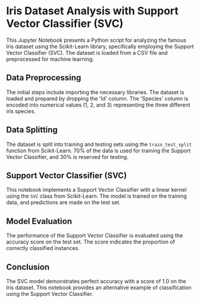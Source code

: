# Iris Dataset Analysis with Support Vector Classifier (SVC)

This Jupyter Notebook presents a Python script for analyzing the famous Iris dataset using the Scikit-Learn library, specifically employing the Support Vector Classifier (SVC). The dataset is loaded from a CSV file and preprocessed for machine learning.

## Data Preprocessing

The initial steps include importing the necessary libraries. The dataset is loaded and prepared by dropping the 'Id' column. The 'Species' column is encoded into numerical values (1, 2, and 3) representing the three different iris species.

## Data Splitting

The dataset is split into training and testing sets using the `train_test_split` function from Scikit-Learn. 70% of the data is used for training the Support Vector Classifier, and 30% is reserved for testing.

## Support Vector Classifier (SVC)

This notebook implements a Support Vector Classifier with a linear kernel using the `SVC` class from Scikit-Learn. The model is trained on the training data, and predictions are made on the test set.

## Model Evaluation

The performance of the Support Vector Classifier is evaluated using the accuracy score on the test set. The score indicates the proportion of correctly classified instances.

## Conclusion

The SVC model demonstrates perfect accuracy with a score of 1.0 on the Iris dataset. This notebook provides an alternative example of classification using the Support Vector Classifier.
